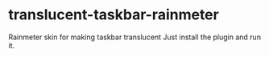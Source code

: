 # translucent-taskbar-rainmeter
Rainmeter skin for making taskbar translucent
Just install the plugin and run it.
